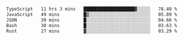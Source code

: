 <!--START_SECTION:waka-->

```txt
TypeScript   11 hrs 3 mins   ███████████████████▓░░░░░   78.40 %
JavaScript   49 mins         █▒░░░░░░░░░░░░░░░░░░░░░░░   05.89 %
JSON         39 mins         █░░░░░░░░░░░░░░░░░░░░░░░░   04.66 %
Bash         30 mins         █░░░░░░░░░░░░░░░░░░░░░░░░   03.63 %
Rust         27 mins         ▓░░░░░░░░░░░░░░░░░░░░░░░░   03.29 %
```

<!--END_SECTION:waka-->